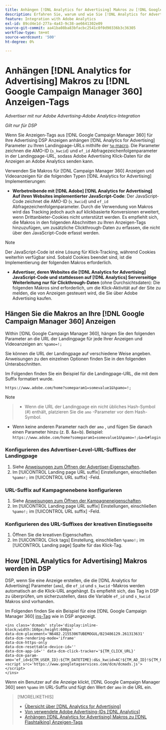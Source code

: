```yaml
---
title: Anhängen [!DNL Analytics for Advertising] Makros zu [!DNL Google Campaign Manager 360] Anzeigen-Tags
description: Erfahren Sie, warum und wie Sie [!DNL Analytics for Advertising] Makros für Ihre [!DNL Google Campaign Manager 360] Adtags
feature: Integration with Adobe Analytics
exl-id: 89cd4e1d-277a-4a43-9c38-ae6641302e09
source-git-commit: aa41ba08ba83bfacbc2541c0f0d90336b3c36305
workflow-type: tm+mt
source-wordcount: '500'
ht-degree: 0%

---
```


# Anhängen [!DNL Analytics for Advertising] Makros zu [!DNL Google Campaign Manager 360] Anzeigen-Tags

*Advertiser mit nur Adobe Advertising-Adobe Analytics-Integration*

*Gilt nur für DSP*

Wenn Sie Anzeigen-Tags aus [!DNL Google Campaign Manager 360] für Ihre Advertising DSP Anzeigen anhängen [!DNL Analytics for Advertising] Parameter zu Ihren Landingpage-URLs mithilfe der [`%p` macro](https://support.google.com/campaignmanager/table/6096962). Die Parameter zeichnen die AMO-ID (`s_kwcid`) und `ef_id` Abfragezeichenfolgenparameter in der Landingpage-URL, sodass Adobe Advertising Klick-Daten für die Anzeigen an Adobe Analytics senden kann.

Verwenden Sie Makros für [!DNL Campaign Manager 360] Anzeigen und Videoanzeigen für die folgenden Typen [!DNL Analytics for Advertising] Implementierungen:

* **Werbetreibende mit [!DNL Adobe] [!DNL Analytics for Advertising] Auf ihren Websites implementierter JavaScript-Code**: Der JavaScript-Code zeichnet die AMO-ID (`s_kwcid`) und `ef_id` Abfragezeichenfolgenparameter. Durch die Verwendung von Makros wird das Tracking jedoch auch auf klickbasierte Konversionen erweitert, wenn Drittanbieter-Cookies nicht unterstützt werden. Es empfiehlt sich, die Makros in den folgenden Abschnitten zu Ihren Anzeigen-Tags hinzuzufügen, um zusätzliche Clickthrough-Daten zu erfassen, die nicht über den JavaScript-Code erfasst werden.

>[!NOTE]
>
>Der JavaScript-Code ist eine Lösung für Klick-Tracking, während Cookies weiterhin verfügbar sind. Sobald Cookies beendet sind, ist die Implementierung der folgenden Makros erforderlich.

* **Advertiser, deren Websites die [!DNL Analytics for Advertising] JavaScript-Code und stattdessen auf [!DNL Analytics] Serverseitige Weiterleitung nur für Clickthrough-Daten** (ohne Durchsichtsdaten): Die folgenden Makros sind erforderlich, um die Klick-Aktivität auf der Site zu melden, die von Anzeigen gesteuert wird, die Sie über Adobe Advertising kaufen.

## Hängen Sie die Makros an Ihre [!DNL Google Campaign Manager 360] Anzeigen

Within [!DNL Google Campaign Manager 360], hängen Sie den folgenden Parameter an die URL der Landingpage für jede Ihrer Anzeigen und Videoanzeigen an: `%pamo=!;`

Sie können die URL der Landingpage auf verschiedene Weise angeben. Anweisungen zu den einzelnen Optionen finden Sie in den folgenden Unterabschnitten.

Im Folgenden finden Sie ein Beispiel für die Landingpage-URL, die mit dem Suffix formatiert wurde.

```
https://www.adobe.com/home?someparam1=somevalue1&%pamo=!;
```

>[!NOTE]
>
>>* Wenn die URL der Landingpage ein nicht übliches Hash-Symbol (#) enthält, platzieren Sie die `amo` -Parameter vor dem Hash-Symbol.
>* Wenn keine anderen Parameter nach der `amo` , und fügen Sie danach einen Parameter hinzu (z. B. &amp;a=b). Beispiel: `https://www.adobe.com/home?someparam1=somevalue1&%pamo=!;&a=b#login`

### Konfigurieren des Advertiser-Level-URL-Suffixes der Landingpage

1. Siehe [Anweisungen zum Öffnen der Advertiser-Eigenschaften](https://support.google.com/campaignmanager/answer/2829344).
1. Im [!UICONTROL Landing page URL suffix] Einstellungen, einschließen `%pamo!;` im [!UICONTROL URL suffix] -Feld.

### URL-Suffix auf Kampagnenebene konfigurieren

1. Siehe [Anweisungen zum Öffnen der Kampagneneigenschaften](https://support.google.com/campaignmanager/answer/2838056#set).
1. Im [!UICONTROL Landing page URL suffix] Einstellungen, einschließen `%pamo!;` im [!UICONTROL URL suffix] -Feld.

### Konfigurieren des URL-Suffixes der kreativen Einstiegsseite

1. Öffnen Sie die kreativen Eigenschaften.
1. Im [!UICONTROL Click tags] Einstellung, einschließen `%pamo!;` im [!UICONTROL Landing page] Spalte für das Klick-Tag.

## How [!DNL Analytics for Advertising] Makros werden in DSP

DSP, wenn Sie eine Anzeige erstellen, die die [!DNL Analytics for Advertising] Parameter (`amo`), die `ef_id` und `s_kwcid` -Makros werden automatisch an die Klick-URL angehängt. Es empfiehlt sich, das Tag in DSP zu überprüfen, um sicherzustellen, dass die Variable `ef_id` und `s_kwcid` Makros sind vorhanden.

Im Folgenden finden Sie ein Beispiel für eine [!DNL Google Campaign Manager 360] [ins-Tag](https://support.google.com/campaignmanager/answer/6080468) wie in DSP angezeigt.

```
<ins class='dcmads' style='display:inline-block;width:160px;height:600px'
data-dcm-placement='N6482.2155306TUBEMOGUL/B23486129.261313631'
data-dcm-rendering-mode='iframe'
data-dcm-https-only
data-dcm-resettable-device-id=''
data-dcm-app-id='' data-dcm-click-tracker='${TM_CLICK_URL}'
data-dcm-param-amo='ef_id=${TM_USER_ID}:${TM_DATETIME}:d&s_kwcid=AC!${TM_AD_ID}!${TM_PLACEMENT_ID}'>
<script src='https://www.googletagservices.com/dcm/dcmads.js'></script>
</ins>
```

Wenn ein Benutzer auf die Anzeige klickt, [!DNL Google Campaign Manager 360] seen `%pamo` im URL-Suffix und fügt den Wert der `amo` in die URL ein.

>[!MORELIKETHIS]
>
>* [Übersicht über [!DNL Analytics for Advertising]](overview.md)
>* [Von verwendete Adobe Advertising-IDs [!DNL Analytics]](/help/integrations/analytics/ids.md)
>* [Anhängen [!DNL Analytics for Advertising] Makros zu [!DNL Flashtalking] Anzeigen-Tags](macros-flashtalking.md)
